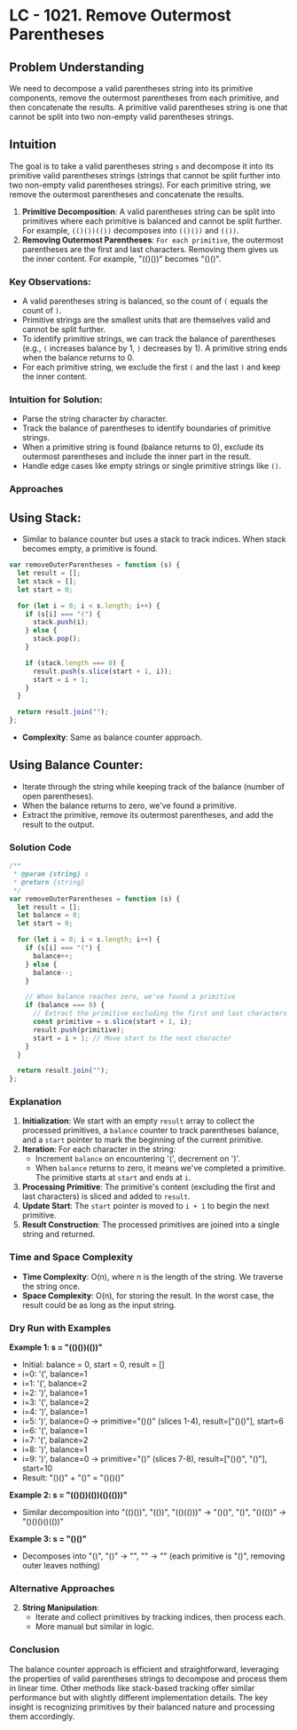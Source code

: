 # LC - 1021. Remove Outermost Parentheses

## Problem Understanding

We need to decompose a valid parentheses string into its primitive components, remove the outermost parentheses from each primitive, and then concatenate the results. A primitive valid parentheses string is one that cannot be split into two non-empty valid parentheses strings.

## Intuition

The goal is to take a valid parentheses string `s` and decompose it into its primitive valid parentheses strings (strings that cannot be split further into two non-empty valid parentheses strings). For each primitive string, we remove the outermost parentheses and concatenate the results.

1. **Primitive Decomposition**: A valid parentheses string can be split into primitives where each primitive is balanced and cannot be split further. For example, `(()())(())` decomposes into `(()())` and `(())`.
2. **Removing Outermost Parentheses**: `For each primitive`, the outermost parentheses are the first and last characters. Removing them gives us the inner content. For example, "(()())" becomes "()()".

### Key Observations:

- A valid parentheses string is balanced, so the count of `(` equals the count of `)`.
- Primitive strings are the smallest units that are themselves valid and cannot be split further.
- To identify primitive strings, we can track the balance of parentheses (e.g., `(` increases balance by 1, `)` decreases by 1). A primitive string ends when the balance returns to 0.
- For each primitive string, we exclude the first `(` and the last `)` and keep the inner content.

### Intuition for Solution:

- Parse the string character by character.
- Track the balance of parentheses to identify boundaries of primitive strings.
- When a primitive string is found (balance returns to 0), exclude its outermost parentheses and include the inner part in the result.
- Handle edge cases like empty strings or single primitive strings like `()`.

### Approaches

## Using Stack:

- Similar to balance counter but uses a stack to track indices. When stack becomes empty, a primitive is found.

```javascript
var removeOuterParentheses = function (s) {
  let result = [];
  let stack = [];
  let start = 0;

  for (let i = 0; i < s.length; i++) {
    if (s[i] === "(") {
      stack.push(i);
    } else {
      stack.pop();
    }

    if (stack.length === 0) {
      result.push(s.slice(start + 1, i));
      start = i + 1;
    }
  }

  return result.join("");
};
```

- **Complexity**: Same as balance counter approach.

## **Using Balance Counter**:

- Iterate through the string while keeping track of the balance (number of open parentheses).
- When the balance returns to zero, we've found a primitive.
- Extract the primitive, remove its outermost parentheses, and add the result to the output.

### Solution Code

```javascript
/**
 * @param {string} s
 * @return {string}
 */
var removeOuterParentheses = function (s) {
  let result = [];
  let balance = 0;
  let start = 0;

  for (let i = 0; i < s.length; i++) {
    if (s[i] === "(") {
      balance++;
    } else {
      balance--;
    }

    // When balance reaches zero, we've found a primitive
    if (balance === 0) {
      // Extract the primitive excluding the first and last characters
      const primitive = s.slice(start + 1, i);
      result.push(primitive);
      start = i + 1; // Move start to the next character
    }
  }

  return result.join("");
};
```

### Explanation

1. **Initialization**: We start with an empty `result` array to collect the processed primitives, a `balance` counter to track parentheses balance, and a `start` pointer to mark the beginning of the current primitive.
2. **Iteration**: For each character in the string:
   - Increment `balance` on encountering '(', decrement on ')'.
   - When `balance` returns to zero, it means we've completed a primitive. The primitive starts at `start` and ends at `i`.
3. **Processing Primitive**: The primitive's content (excluding the first and last characters) is sliced and added to `result`.
4. **Update Start**: The `start` pointer is moved to `i + 1` to begin the next primitive.
5. **Result Construction**: The processed primitives are joined into a single string and returned.

### Time and Space Complexity

- **Time Complexity**: O(n), where n is the length of the string. We traverse the string once.
- **Space Complexity**: O(n), for storing the result. In the worst case, the result could be as long as the input string.

### Dry Run with Examples

**Example 1: s = "(()())(())"**

- Initial: balance = 0, start = 0, result = []
- i=0: '(', balance=1
- i=1: '(', balance=2
- i=2: ')', balance=1
- i=3: '(', balance=2
- i=4: ')', balance=1
- i=5: ')', balance=0 → primitive="()()" (slices 1-4), result=["()()"], start=6
- i=6: '(', balance=1
- i=7: '(', balance=2
- i=8: ')', balance=1
- i=9: ')', balance=0 → primitive="()" (slices 7-8), result=["()()", "()"], start=10
- Result: "()()" + "()" = "()()()"

**Example 2: s = "(()())(())(()(()))"**

- Similar decomposition into "(()())", "(())", "(()(()))" → "()()", "()", "()(())" → "()()()()(())"

**Example 3: s = "()()"**

- Decomposes into "()", "()" → "", "" → "" (each primitive is "()", removing outer leaves nothing)

### Alternative Approaches

2. **String Manipulation**:
   - Iterate and collect primitives by tracking indices, then process each.
   - More manual but similar in logic.

### Conclusion

The balance counter approach is efficient and straightforward, leveraging the properties of valid parentheses strings to decompose and process them in linear time. Other methods like stack-based tracking offer similar performance but with slightly different implementation details. The key insight is recognizing primitives by their balanced nature and processing them accordingly.
